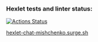 ### Hexlet tests and linter status:
[![Actions Status](https://github.com/mishchenkoandrey/layout-designer-project-lvl3/workflows/hexlet-check/badge.svg)](https://github.com/mishchenkoandrey/layout-designer-project-lvl3/actions)

[hexlet-chat-mishchenko.surge.sh](http://hexlet-chat-mishchenko.surge.sh/)